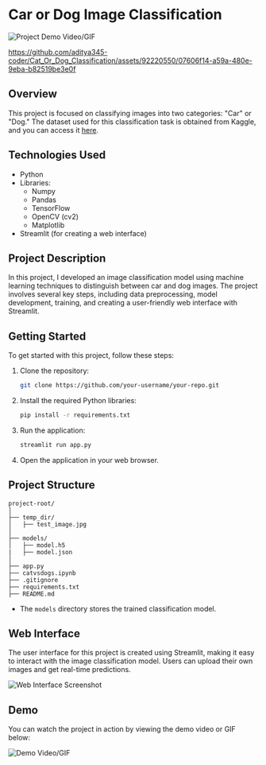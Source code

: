 # Car or Dog Image Classification

![Project Demo Video/GIF](())

https://github.com/aditya345-coder/Cat_Or_Dog_Classification/assets/92220550/07606f14-a59a-480e-9eba-b82519be3e0f

## Overview

This project is focused on classifying images into two categories: "Car" or "Dog." The dataset used for this classification task is obtained from Kaggle, and you can access it [here](https://www.kaggle.com/datasets/tongpython/cat-and-dog).

## Technologies Used

- Python
- Libraries:
  - Numpy
  - Pandas
  - TensorFlow
  - OpenCV (cv2)
  - Matplotlib
- Streamlit (for creating a web interface)

## Project Description

In this project, I developed an image classification model using machine learning techniques to distinguish between car and dog images. The project involves several key steps, including data preprocessing, model development, training, and creating a user-friendly web interface with Streamlit.

## Getting Started

To get started with this project, follow these steps:

1. Clone the repository:

   ```bash
   git clone https://github.com/your-username/your-repo.git
   ```

2. Install the required Python libraries:

   ```bash
   pip install -r requirements.txt
   ```

3. Run the application:

   ```bash
   streamlit run app.py
   ```

4. Open the application in your web browser.

## Project Structure

```
project-root/
│
├── temp_dir/
│   ├── test_image.jpg
│
├── models/
│   ├── model.h5
|   ├── model.json
│
├── app.py
├── catvsdogs.ipynb
├── .gitignore
├── requirements.txt
├── README.md
```
- The `models` directory stores the trained classification model.

## Web Interface

The user interface for this project is created using Streamlit, making it easy to interact with the image classification model. Users can upload their own images and get real-time predictions.

![Web Interface Screenshot](![image](https://github.com/aditya345-coder/Cat_Or_Dog_Classification/assets/92220550/7fb30c4a-dcf7-4faf-b863-5a503888b2b8)
)

## Demo

You can watch the project in action by viewing the demo video or GIF below:

![Demo Video/GIF](https://github.com/aditya345-coder/Cat_Or_Dog_Classification/assets/92220550/8167f604-76dc-4316-95f7-cb65f2178314)





